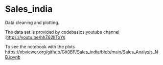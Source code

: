 # Sales_india
Data cleaning and plotting. 

The data set is provided by codebasics youtube channel :https://youtu.be/hhZ62IlTxYs

To see the notebook with the plots https://nbviewer.org/github/Git0BF/Sales_india/blob/main/Sales_Analysis_NB.ipynb
